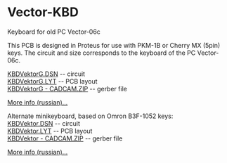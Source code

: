 # Vector-KBD
Keyboard for old PC Vector-06c

This PCB is designed in Proteus for use with PKM-1B or Cherry MX (5pin) keys. The circuit and size corresponds to the keyboard of the PC Vector-06c.

[KBDVektorG.DSN](https://github.com/ImproverX/Vector-KBD/blob/main/KBDVektorG.DSN) -- circuit<br>
[KBDVektorG.LYT](https://github.com/ImproverX/Vector-KBD/blob/main/KBDVektorG.LYT) -- PCB layout<br>
[KBDVektorG - CADCAM.ZIP](https://github.com/ImproverX/Vector-KBD/blob/main/KBDVektorG%20-%20CADCAM.ZIP) -- gerber file

[More info (russian)...](https://zx-pk.ru/threads/34006-replika-platy-gerkonovoj-klaviatury-vektora-(uluchshennaya).html)

Alternate minikeyboard, based on Omron B3F-1052 keys:<br>
[KBDVektor.DSN](https://github.com/ImproverX/Vector-KBD/blob/main/mini/KBDVektor.DSN) -- circuit<br>
[KBDVektor.LYT](https://github.com/ImproverX/Vector-KBD/blob/main/mini/KBDVektor.LYT) -- PCB layout<br>
[KBDVektor - CADCAM.ZIP](https://github.com/ImproverX/Vector-KBD/blob/main/mini/KBDVektor%20-%20CADCAM.ZIP) -- gerber file

[More info (russian)...](https://zx-pk.ru/threads/32280-miniklaviatura-dlya-vektora.html)
